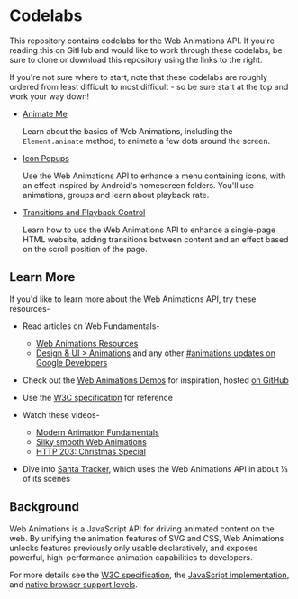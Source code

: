 # Codelabs

This repository contains codelabs for the Web Animations API. If you're reading this on GitHub and would like to work through these codelabs, be sure to clone or download this repository using the links to the right.

If you're not sure where to start, note that these codelabs are roughly ordered from least difficult to most difficult - so be sure start at the top and work your way down!

* [Animate Me](animateme)

  Learn about the basics of Web Animations, including the `Element.animate` method, to animate a few dots around the screen.

* [Icon Popups](iconpopups)

  Use the Web Animations API to enhance a menu containing icons, with an effect inspired by Android's homescreen folders. You'll use animations, groups and learn about playback rate.

* [Transitions and Playback Control](io2015)

  Learn how to use the Web Animations API to enhance a single-page HTML website, adding transitions between content and an effect based on the scroll position of the page.

## Learn More

If you'd like to learn more about the Web Animations API, try these resources-

* Read articles on Web Fundamentals-
  * [Web Animations Resources](https://developers.google.com/web/updates/2015/10/web-animations-resources)
  * [Design & UI > Animations](https://developers.google.com/web/fundamentals/look-and-feel/animations) and any other [#animations updates on Google Developers](https://developers.google.com/web/updates/tags/animations)

* Check out the [Web Animations Demos](http://web-animations.github.io/web-animations-demos/) for inspiration, hosted [on GitHub](https://github.com/web-animations/web-animations-demos)

* Use the [W3C specification](https://w3c.github.io/web-animations/) for reference

* Watch these videos-
  * [Modern Animation Fundamentals](https://www.youtube.com/watch?v=WaNoqBAp8NI)
  * [Silky smooth Web Animations](https://www.youtube.com/watch?v=ep0_0W0qWsc)
  * [HTTP 203: Christmas Special](https://www.youtube.com/watch?v=tNgBQC9qMP4)

* Dive into [Santa Tracker](https://github.com/google/santa-tracker-web), which uses the Web Animations API in about ⅓ of its scenes

## Background

Web Animations is a JavaScript API for driving animated content on the web. By unifying the animation features of SVG and CSS, Web Animations unlocks features previously only usable declaratively, and exposes powerful, high-performance animation capabilities to developers.

For more details see the [W3C specification](http://w3c.github.io/web-animations/), the [JavaScript implementation](https://github.com/web-animations/web-animations-js), and [native browser support levels](http://caniuse.com/#feat=web-animation).

